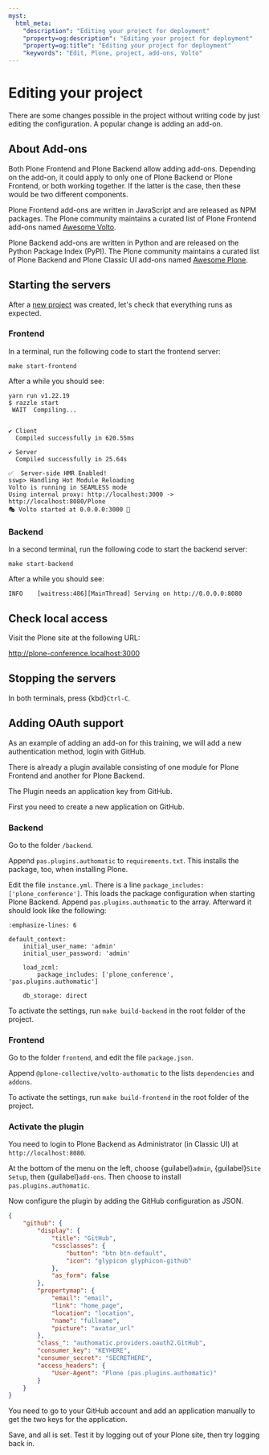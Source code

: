 ```yaml
---
myst:
  html_meta:
    "description": "Editing your project for deployment"
    "property=og:description": "Editing your project for deployment"
    "property=og:title": "Editing your project for deployment"
    "keywords": "Edit, Plone, project, add-ons, Volto"
---
```


# Editing your project

There are some changes possible in the project without writing code by just editing the configuration.
A popular change is adding an add-on.


## About Add-ons

Both Plone Frontend and Plone Backend allow adding add-ons.
Depending on the add-on, it could apply to only one of Plone Backend or Plone Frontend, or both working together.
If the latter is the case, then these would be two different components.

Plone Frontend add-ons are written in JavaScript and are released as NPM packages.
The Plone community maintains a curated list of Plone Frontend add-ons named [Awesome Volto](https://github.com/collective/awesome-volto).

Plone Backend add-ons are written in Python and are released on the Python Package Index (PyPI).
The Plone community maintains a curated list of Plone Backend and Plone Classic UI add-ons named [Awesome Plone](https://github.com/collective/awesome-plone).


## Starting the servers

After a [new project](new-project) was created, let's check that everything runs as expected.


### Frontend

In a terminal, run the following code to start the frontend server:

```shell
make start-frontend
```

After a while you should see:

```console
yarn run v1.22.19
$ razzle start
 WAIT  Compiling...


✔ Client
  Compiled successfully in 620.55ms

✔ Server
  Compiled successfully in 25.64s

✅  Server-side HMR Enabled!
sswp> Handling Hot Module Reloading
Volto is running in SEAMLESS mode
Using internal proxy: http://localhost:3000 -> http://localhost:8080/Plone
🎭 Volto started at 0.0.0.0:3000 🚀
```

### Backend

In a second terminal, run the following code to start the backend server:

```shell
make start-backend
```

After a while you should see:

```console
INFO    [waitress:486][MainThread] Serving on http://0.0.0.0:8080
```

## Check local access

Visit the Plone site at the following URL:

http://plone-conference.localhost:3000


## Stopping the servers

In both terminals, press {kbd}`Ctrl-C`.


## Adding OAuth support

As an example of adding an add-on for this training, we will add a new authentication method, login with GitHub.

There is already a plugin available consisting of one module for Plone Frontend and another for Plone Backend.

The Plugin needs an application key from GitHub.

First you need to create a new application on GitHub.


### Backend

Go to the folder `/backend`.

Append `pas.plugins.authomatic` to `requirements.txt`.
This installs the package, too, when installing Plone.

Edit the file `instance.yml`.
There is a line `package_includes: ['plone_conference']`.
This loads the package configuration when starting Plone Backend.
Append `pas.plugins.authomatic` to the array.
Afterward it should look like the following:

```{code-block} yaml
:emphasize-lines: 6

default_context:
    initial_user_name: 'admin'
    initial_user_password: 'admin'

    load_zcml:
        package_includes: ['plone_conference', 'pas.plugins.authomatic']

    db_storage: direct
```

To activate the settings, run `make build-backend` in the root folder of the project.


### Frontend

Go to the folder `frontend`, and edit the file `package.json`.

Append `@plone-collective/volto-authomatic` to the lists `dependencies` and `addons`.

To activate the settings, run `make build-frontend` in the root folder of the project.


### Activate the plugin

You need to login to Plone Backend as Administrator (in Classic UI) at `http://localhost:8080`.

At the bottom of the menu on the left, choose {guilabel}`admin`, {guilabel}`Site Setup`, then {guilabel}`add-ons`.
Then choose to install `pas.plugins.authomatic`.

Now configure the plugin by adding the GitHub configuration as JSON.

```json
{
    "github": {
        "display": {
            "title": "GitHub",
            "cssclasses": {
                "button": "btn btn-default",
                "icon": "glypicon glyphicon-github"
            },
            "as_form": false
        },
        "propertymap": {
            "email": "email",
            "link": "home_page",
            "location": "location",
            "name": "fullname",
            "picture": "avatar_url"
        },
        "class_": "authomatic.providers.oauth2.GitHub",
        "consumer_key": "KEYHERE",
        "consumer_secret": "SECRETHERE",
        "access_headers": {
            "User-Agent": "Plone (pas.plugins.authomatic)"
        }
    }
}
```

You need to go to your GitHub account and add an application manually to get the two keys for the application.

Save, and all is set.
Test it by logging out of your Plone site, then try logging back in.
